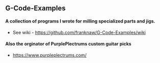 ## G-Code-Examples
#### A collection of programs I wrote for milling specialized parts and jigs. 
* See wiki - https://github.com/franknaw/G-Code-Examples/wiki

#### Also the orginator of PurplePlectrums custom guitar picks
* https://www.purpleplectrums.com/
